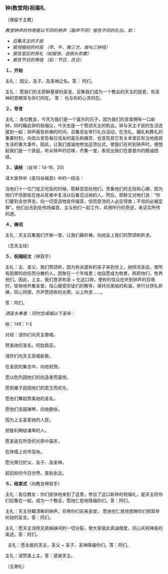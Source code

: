 ### **钟(教堂用)祝福礼**

（保留于主教）

*教堂钟声的作用是以不同的钟声（敲声不同）报告不同的礼仪。如：*

* *召集天主的子民*
* *报领报经的时辰 （早、午、晚三次，故叫三钟经）*
* *报告堂区的丧礼（如报丧、送倒头弥撒）*
* *报告节日的等级 （如：节日、庆日）*

**１、开始**

主礼： 因父、及子、及圣神之名。答： 阿们。

主礼： 愿我们的主耶稣基督的圣宠，召集我们成为一个教会的天主的慈爱，和圣神的恩赐常与你们同在。 答： 也与你的心灵同在。

**２、导言**

主礼： 各位教友，今天为我们是一个喜乐的日子，因为我们的圣堂拥有一口新钟，同时藉此钟的祝福仪，今天也是一个赞颂天主的机会。钟与天主子民的生活连接到一起：钟声报告祈祷的时间，召集信友举行礼仪活动，在洗礼、婚礼和葬礼的重要时刻，向信众宣告每位信友的喜乐和痛苦，也宣告其它有关本堂区和当地居民生活的重大事件。因此，让我们虔诚地参加这项仪式，使我们在听到钟声时，便想起我们是一个家庭，听从钟声的召唤，齐集一堂，表现出我们在基督内的精诚团结。

**３、读经** （谷16：14-16、20）

请大家恭听《圣玛谷福音》中的一段话：

当他们十一位门徒正吃饭的时候，耶稣显现给他们，责备他们的无信和心硬，因为他们不信那些在祂从死者中复活以后看见过祂的人。然后，耶稣又对他们说：“你们要到全世界去，向一切受造物宣传福音，信而受洗的人必定得救；不信的必被定罪”。他们出去到处传扬福音，主与他们一起工作，并用所行的奇迹，来证实所传的道。

**４、祷词**

主礼：天主召集我们齐聚一堂，让我们藉祈祷，向祂呈上我们的赞颂和祈求。

（念天主经）

**５、祝福经文**（伸双手）

主礼：主、圣父，我们赞颂祢，因为祢派遣祢的圣子来到世上，祂倾流圣血，使所有因罪的创伤而分散的人，团聚在一个羊栈里；祂自愿成为牧者，照顾他们，牧养他们。因此，上主，我们恳求祢圣 + 化这口钟，使祢的信众在听到钟声的召唤时，愉快地齐集圣堂，恒心接受宗徒们的教导，保持兄弟般的和谐，举行分饼礼祈祷，同心同德，齐声赞颂祢的光荣。以上所求……。

答：阿们。

*洒圣水奉香：同时念或唱以下圣咏：*

咏：149：1-5

对经：请你们向天主歌唱，

赞美祂的圣名，阿肋路亚。

请你们向天主高唱新歌，

在圣民的集会中，向祂祝贺。

愿以色列因他们的创造者而喜悦，

愿熙雍子民因他们的君王而欢乐。

愿他们舞蹈赞美祂的圣名，

愿他们击鼓弹琴，向祂歌咏。

因为上主喜爱祂的人民，

把胜利赐给谦卑的人。

愿圣徒在所受的光荣中喜庆，

在床榻上欢呼高咏。

愿光荣归於父、及子、及圣神，

起初如何今日亦然，直到永远。

**６、结束式**（向教友伸双手）

主礼：各位教友：你们愉快地来到了这里，参加了这口新钟的祝福礼，是天主将你们召集在一起，成为一个教会，愿祂仁慈地降福你们。答：阿们。

主礼：天主将藉清晰的钟声，召唤你们前来圣堂， 愿祂也仁慈地恩赐你们侧耳恭听祂的圣言。答：阿们。

主礼：愿天主消除兄弟姊妹间的一切分裂，使大家彼此真诚相爱，同心庆祝神圣的奥迹。答：阿们。

  主礼：愿全能的天主，圣父 + 圣子、圣神降福你们。答：阿们。

主礼：请赞美上主。答：感谢天主。

（五谢礼）